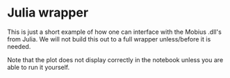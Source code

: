 # Julia wrapper

This is just a short example of how one can interface with the Mobius .dll's from Julia. We will not build this out to a full wrapper unless/before it is needed.

Note that the plot does not display correctly in the notebook unless you are able to run it yourself.
